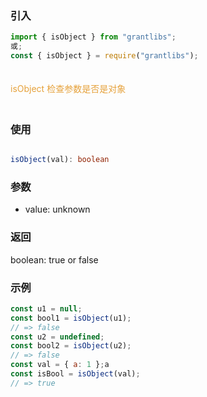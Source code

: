 ### 引入

```js
import { isObject } from "grantlibs";
或;
const { isObject } = require("grantlibs");
```

<div style="color: #E6A23C; fontSize: 18px; padding: 20px 0">
  isObject 检查参数是否是对象
</div>

### 使用

```ts

isObject(val): boolean

```

### 参数

- value: unknown

### 返回

boolean: true or false


### 示例

```js
const u1 = null;
const bool1 = isObject(u1); 
// => false
const u2 = undefined;
const bool2 = isObject(u2); 
// => false
const val = { a: 1 };a
const isBool = isObject(val); 
// => true
```
